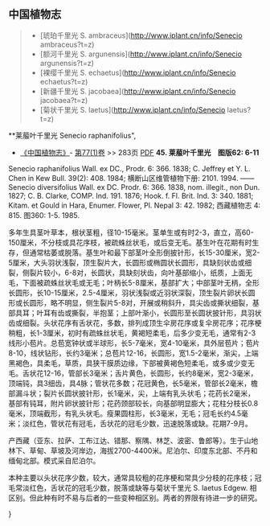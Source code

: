

## 中国植物志

> * [琥珀千里光  S.  ambraceus](http://www.iplant.cn/info/Senecio ambraceus?t=z)
> * [额河千里光  S.  argunensis](http://www.iplant.cn/info/Senecio argunensis?t=z)
> * [裸缨千里光  S.  echaetus](http://www.iplant.cn/info/Senecio echaetus?t=z)
> * [新疆千里光  S.  jacobaea](http://www.iplant.cn/info/Senecio jacobaea?t=z)
> * [菊状千里光  S.  laetus](http://www.iplant.cn/info/Senecio laetus?t=z)


**莱菔叶千里光 Senecio raphanifolius",


* [《中国植物志》](http://www.iplant.cn/frps)- [第77(1)卷](http://www.iplant.cn/frps/vol/77(1)) >> 283页 [PDF](http://www.iplant.cn/frps/pdf/77(1)/283.PDF)
**45. 莱菔叶千里光　图版62: 6-11**

Senecio raphanifolius Wall. ex DC., Prodr. 6: 366. 1838; C. Jeffrey et Y. L. Chen in Kew Bull. 39(2): 408. 1984; 横断山区维管植物下册: 2101. 1994. ——Senecio diversifolius Wall. ex DC. Prodr. 6: 366. 1838, nom. illegit., non Dun. 1827; C. B. Clarke, COMP. Ind. 191. 1876; Hook. f. Fl. Brit. Ind. 3: 340. 1881; Kitam. et Gould in Hara, Enumer. Flower, Pl. Nepal 3: 42. 1982; 西藏植物志 4: 815. 图360: 1-5. 1985.

多年生具茎叶草本，根状茎粗，径10-15毫米。茎单生或有时2-3，直立，高60-150厘米，不分枝或具花序枝，被疏蛛丝状毛，或后变无毛。基生叶在花期有时生存，但通常枯萎或脱落。基生叶和最下部茎叶全形倒披针形，长15-30厘米，宽2-5厘米，大头羽状浅裂，顶生裂片大，长圆形或椭圆状长圆形，具缺刻状齿或细裂，侧裂片较小，6-8对，长圆状，具缺刻状齿，向叶基部缩小，纸质，上面无毛，下面被疏蛛丝状毛或无毛；叶柄长5-8厘米，基部扩大；中部茎叶无柄，全形长圆形，长10-15厘米，2.5-4厘米，羽状浅裂或近羽状深裂，顶生裂片卵状长圆形或长圆形，略不明显，侧生裂片5-8对，开展或稍斜升，具尖齿或撕状细裂，基部具耳；叶耳有齿或撕裂，半抱茎；上部叶渐小，长圆形至长圆状披针形，具羽状齿或细裂。头状花序有舌状花，多数，排列成顶生伞房花序或复伞房花序；花序梗稍粗，长1-3厘米，初时有疏蛛丝状毛，黄褐短柔毛，后多少变无毛，通常有2-3线形小苞片。总苞宽钟状或半球形，长5-7毫米，宽4-10毫米，具外层苞片；苞片8-10，线状钻形，长约3毫米；总苞片12-16，长圆形，宽1.5-2毫米，渐尖，上端黑褐色，具柔毛，草质，具狭干膜质边缘，下部被黄褐色短柔毛，或多或少变无毛。舌状花12-16，管部长3毫米；舌片黄色，长圆形，长约8毫米，宽2-3毫米，顶端钝，具3细齿，具4脉；管状花多数；花冠黄色，长5毫米，管部长2毫米，檐部漏斗状；裂片长圆状披针形，长1毫米，尖，上端有乳头状毛；花药长2毫米，基部有钝耳，附片卵状披针形；花药颈部较长，向基部明显膨大；花柱分枝长0.8毫米，顶端截形，有乳头状毛。瘦果圆柱形，长3毫米，无毛；冠毛长约4.5毫米；淡红色，管状花有冠毛，舌状花的冠毛少数，迅速脱落或缺。花期7-9月。

产西藏（亚东、拉萨、工布江达、错那、察隅、林芝、波密、鲁郎等）。生于山地林下、草甸、草坡及河岸边，海拔2700-4400米。尼泊尔、印度东北部、不丹和缅甸北部。模式采自尼泊尔。

本种主要以头状花序少数，较大，通常具较粗的花序梗和常具少分枝的花序枝；冠毛常淡红色，舌状花的冠毛少数，脱落或缺等与菊状千里光 S. laetus Edgew. 相区别。但此种有时不易与后者的一些变种相区别。两者的界限有待进一步的研究。



}